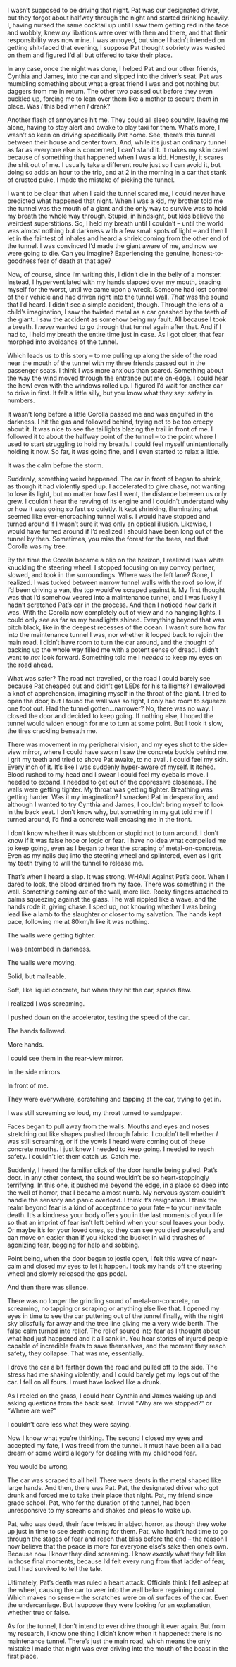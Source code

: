  I wasn’t supposed to be driving that night. Pat was our designated driver, but they forgot about halfway through the night and started drinking heavily. I, having nursed the same cocktail up until I saw them getting red in the face and wobbly, knew *my* libations were over with then and there, and that their responsibility was now mine. I was annoyed, but since I hadn’t intended on getting shit-faced that evening, I suppose Pat thought sobriety was wasted on them and figured I’d all but offered to take their place.

In any case, once the night was done, I helped Pat and our other friends, Cynthia and James, into the car and slipped into the driver’s seat. Pat was mumbling something about what a great friend I was and got nothing but daggers from me in return. The other two passed out before they even buckled up, forcing me to lean over them like a mother to secure them in place. Was *I* this bad when *I* drank?

Another flash of annoyance hit me. They could all sleep soundly, leaving me alone, having to stay alert and awake to play taxi for them. What’s more, I wasn’t so keen on driving specifically Pat home. See, there’s this tunnel between their house and center town. And, while it’s just an ordinary tunnel as far as everyone else is concerned, I can’t stand it. It makes my skin crawl because of something that happened when I was a kid. Honestly, it scares the shit out of me. I usually take a different route just so I can avoid it, but doing so adds an hour to the trip, and at 2 in the morning in a car that stank of crusted puke, I made the mistake of picking the tunnel.

I want to be clear that when I said the tunnel scared me, I could never have predicted what happened that night. When I was a kid, my brother told me the tunnel was the mouth of a giant and the only way to survive was to hold my breath the whole way through. Stupid, in hindsight, but kids believe the weirdest superstitions. So, I held my breath until I couldn’t – until the world was almost nothing but darkness with a few small spots of light – and then I let in the faintest of inhales and heard a shriek coming from the other end of the tunnel. I was convinced I’d made the giant aware of me, and now we were going to die. Can you imagine? Experiencing the genuine, honest-to-goodness fear of death at that age?

Now, of course, since I’m writing this, I didn’t die in the belly of a monster. Instead, I hyperventilated with my hands slapped over my mouth, bracing myself for the worst, until we came upon a wreck. Someone had lost control of their vehicle and had driven right into the tunnel wall. *That* was the sound that I’d heard. I didn’t see a simple accident, though. Through the lens of a child’s imagination, I saw the twisted metal as a car gnashed by the teeth of the giant. I saw the accident as somehow being my fault. All because I took a breath. I *never* wanted to go through that tunnel again after that. And if I had to, I held my breath the entire time just in case. As I got older, that fear morphed into avoidance of the tunnel.

Which leads us to this story – to me pulling up along the side of the road near the mouth of the tunnel with my three friends passed out in the passenger seats. I think I was more anxious than scared. Something about the way the wind moved through the entrance put me on-edge. I could hear the howl even with the windows rolled up. I figured I’d wait for another car to drive in first. It felt a little silly, but you know what they say: safety in numbers.

It wasn’t long before a little Corolla passed me and was engulfed in the darkness. I hit the gas and followed behind, trying not to be too creepy about it. It was nice to see the taillights blazing the trail in front of me. I followed it to about the halfway point of the tunnel – to the point where I used to start struggling to hold my breath. I could feel myself unintentionally holding it now. So far, it was going fine, and I even started to relax a little.

It was the calm before the storm.

Suddenly, something weird happened. The car in front of began to shrink, as though it had violently sped up. I accelerated to give chase, not wanting to lose its light, but no matter how fast I went, the distance between us only grew. I couldn’t hear the revving of its engine and I couldn’t understand why or how it was going so fast so quietly. It kept shrinking, illuminating what seemed like ever-encroaching tunnel walls. I would have stopped and turned around if I wasn’t sure it was only an optical illusion. Likewise, I would have turned around if I’d realized I should have been long out of the tunnel by then. Sometimes, you miss the forest for the trees, and that Corolla was my tree.

By the time the Corolla became a blip on the horizon, I realized I was white knuckling the steering wheel. I stopped focusing on my convoy partner, slowed, and took in the surroundings. Where was the left lane? Gone, I realized. I was tucked between narrow tunnel walls with the roof so low, if I’d been driving a van, the top would’ve scraped against it. My first thought was that I’d somehow veered into a maintenance tunnel, and I was lucky I hadn’t scratched Pat’s car in the process. And then I noticed how dark it was. With the Corolla now completely out of view and no hanging lights, I could only see as far as my headlights shined. Everything beyond that was pitch black, like in the deepest recesses of the ocean. I wasn’t sure how far into the maintenance tunnel I was, nor whether it looped back to rejoin the main road. I didn’t have room to turn the car around, and the thought of backing up the whole way filled me with a potent sense of dread. I didn’t want to *not* look forward. Something told me I *needed* to keep my eyes on the road ahead.

What was safer? The road not travelled, or the road I could barely see because Pat cheaped out and didn’t get LEDs for his taillights? I swallowed a knot of apprehension, imagining myself in the throat of the giant. I tried to open the door, but I found the wall was so tight, I only had room to squeeze one foot out. Had the tunnel gotten…narrower? No, there was no way. I closed the door and decided to keep going. If nothing else, I hoped the tunnel would widen enough for me to turn at some point. But I took it slow, the tires crackling beneath me.

There was movement in my peripheral vision, and my eyes shot to the side-view mirror, where I could have sworn I saw the concrete buckle behind me. I grit my teeth and tried to shove Pat awake, to no avail. I could feel my skin. Every inch of it. It’s like I was suddenly hyper-aware of myself. It itched. Blood rushed to my head and I swear I could feel my eyeballs move. I needed to expand. I needed to get out of the oppressive closeness. The walls were getting tighter. My throat was getting tighter. Breathing was getting harder. Was it my imagination? I smacked Pat in desperation, and although I wanted to try Cynthia and James, I couldn’t bring myself to look in the back seat. I don’t know why, but something in my gut told me if I turned around, I’d find a concrete wall encasing me in the front.

I don’t know whether it was stubborn or stupid not to turn around. I don’t know if it was false hope or logic or fear. I have no idea what compelled me to keep going, even as I began to hear the scraping of metal-on-concrete. Even as my nails dug into the steering wheel and splintered, even as I grit my teeth trying to will the tunnel to release me.

That’s when I heard a slap. It was strong. WHAM! Against Pat’s door. When I dared to look, the blood drained from my face. There was something in the wall. Something coming *out* of the wall, more like. Rocky fingers attached to palms squeezing against the glass. The wall rippled like a wave, and the hands rode it, giving chase. I sped up, not knowing whether I was being lead like a lamb to the slaughter or closer to my salvation. The hands kept pace, following me at 80km/h like it was nothing.

The walls were getting tighter.

I was entombed in darkness.

The walls were moving.

Solid, but malleable.

Soft, like liquid concrete, but when they hit the car, sparks flew.

I realized I was screaming.

I pushed down on the accelerator, testing the speed of the car.

The hands followed.

More hands.

I could see them in the rear-view mirror.

In the side mirrors.

In front of me.

They were everywhere, scratching and tapping at the car, trying to get in.

I was still screaming so loud, my throat turned to sandpaper.

Faces began to pull away from the walls. Mouths and eyes and noses stretching out like shapes pushed through fabric. I couldn’t tell whether *I* was still screaming, or if the yowls I heard were coming out of these concrete mouths. I just knew I needed to keep going. I needed to reach safety. I couldn’t let them catch us. Catch me.

Suddenly, I heard the familiar click of the door handle being pulled. Pat’s door. In any other context, the sound wouldn’t be so heart-stoppingly terrifying. In this one, it pushed me beyond the edge, in a place so deep into the well of horror, that I became almost numb. My nervous system couldn’t handle the sensory and panic overload. I think it’s resignation. I think the realm beyond fear is a kind of acceptance to your fate – to your inevitable death. It’s a kindness your body offers you in the last moments of your life so that an imprint of fear isn’t left behind when your soul leaves your body. Or maybe it’s for your loved ones, so they can see you died peacefully and can move on easier than if you kicked the bucket in wild thrashes of agonizing fear, begging for help and sobbing.

Point being, when the door began to jostle open, I felt this wave of near-calm and closed my eyes to let it happen. I took my hands off the steering wheel and slowly released the gas pedal.

And then there was silence.

There was no longer the grinding sound of metal-on-concrete, no screaming, no tapping or scraping or anything else like that. I opened my eyes in time to see the car puttering out of the tunnel finally, with the night sky blissfully far away and the tree line giving me a very wide berth. The false calm turned into relief. The relief soured into fear as I thought about what had just happened and it all sank in. You hear stories of injured people capable of incredible feats to save themselves, and the moment they reach safety, they collapse. That was me, essentially.

I drove the car a bit farther down the road and pulled off to the side. The stress had me shaking violently, and I could barely get my legs out of the car. I fell on all fours. I must have looked like a drunk.

As I reeled on the grass, I could hear Cynthia and James waking up and asking questions from the back seat. Trivial “Why are we stopped?” or “Where are we?”

I couldn’t care less what they were saying.

Now I know what you’re thinking. The second I closed my eyes and accepted my fate, I was freed from the tunnel. It must have been all a bad dream or some weird allegory for dealing with my childhood fear.

You would be wrong.

The car was scraped to all hell. There were dents in the metal shaped like large hands. And then, there was Pat. Pat, the designated driver who got drunk and forced me to take their place that night. Pat, my friend since grade school. Pat, who for the duration of the tunnel, had been unresponsive to my screams and shakes and pleas to wake up.

Pat, who was dead, their face twisted in abject horror, as though they woke up just in time to see death coming for them. Pat, who hadn’t had time to go through the stages of fear and reach that bliss before the end – the reason I now believe that the peace is more for everyone else’s sake then one’s own. Because now I know they died screaming. I know *exactly* what they felt like in those final moments, because I’d felt every rung from that ladder of fear, but I had survived to tell the tale.

Ultimately, Pat’s death was ruled a heart attack. Officials think I fell asleep at the wheel, causing the car to veer into the wall before regaining control. Which makes no sense – the scratches were on *all* surfaces of the car. Even the undercarriage. But I suppose they were looking for an explanation, whether true or false.

As for the tunnel, I don’t intend to ever drive through it ever again. But from my research, I know one thing I didn’t know when it happened: there is no maintenance tunnel. There’s just the main road, which means the only mistake I made that night was ever driving into the mouth of the beast in the first place.